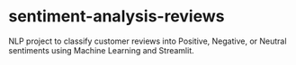 # sentiment-analysis-reviews
NLP project to classify customer reviews into Positive, Negative, or Neutral sentiments using Machine Learning and Streamlit.
